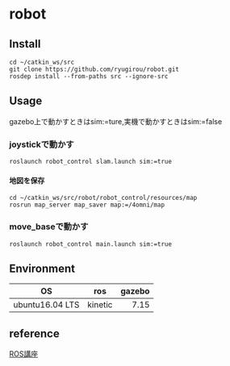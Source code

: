 robot
====
## Install
```
cd ~/catkin_ws/src
git clone https://github.com/ryugirou/robot.git
rosdep install --from-paths src --ignore-src
```
## Usage
gazebo上で動かすときはsim:=ture,実機で動かすときはsim:=false
### joystickで動かす
```
roslaunch robot_control slam.launch sim:=true
```
#### 地図を保存
```
cd ~/catkin_ws/src/robot/robot_control/resources/map
rosrun map_server map_saver map:=/4omni/map
``` 
### move_baseで動かす
```
roslaunch robot_control main.launch sim:=true
```
## Environment
| OS | ros | gazebo |
| ---------- | :--------: | --------: |
| ubuntu16.04 LTS  | kinetic | 7.15 |

## reference
[ROS講座](https://qiita.com/srs/items/5f44440afea0eb616b4a)
